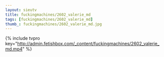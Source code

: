 ```yaml
--- 
layout: sieutv
title: fuckingmachines/2602_valerie_md
tags: [fuckingmachines/2602_valerie_md]
thumb_: fuckingmachines/2602_valerie_md.jpg
---
```

{% include tvpro key="http://admin.fetishbox.com/_content/fuckingmachines/2602_valerie_md.mp4" %} 
